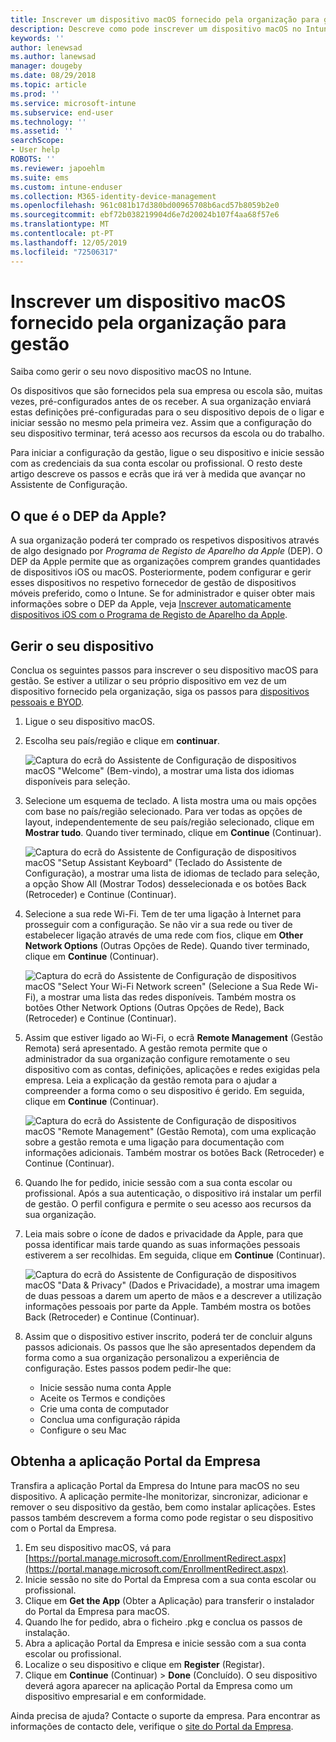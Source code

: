 ```yaml
---
title: Inscrever um dispositivo macOS fornecido pela organização para gestão | Microsoft Docs
description: Descreve como pode inscrever um dispositivo macOS no Intune que foi adquirido e fornecido pela sua organização.
keywords: ''
author: lenewsad
ms.author: lanewsad
manager: dougeby
ms.date: 08/29/2018
ms.topic: article
ms.prod: ''
ms.service: microsoft-intune
ms.subservice: end-user
ms.technology: ''
ms.assetid: ''
searchScope:
- User help
ROBOTS: ''
ms.reviewer: japoehlm
ms.suite: ems
ms.custom: intune-enduser
ms.collection: M365-identity-device-management
ms.openlocfilehash: 961c081b17d380bd00965708b6acd57b8059b2e0
ms.sourcegitcommit: ebf72b038219904d6e7d20024b107f4aa68f57e6
ms.translationtype: MT
ms.contentlocale: pt-PT
ms.lasthandoff: 12/05/2019
ms.locfileid: "72506317"
---
```

# <a name="enroll-your-organization-provided-macos-device-in-management"></a>Inscrever um dispositivo macOS fornecido pela organização para gestão

Saiba como gerir o seu novo dispositivo macOS no Intune.  

Os dispositivos que são fornecidos pela sua empresa ou escola são, muitas vezes, pré-configurados antes de os receber. A sua organização enviará estas definições pré-configuradas para o seu dispositivo depois de o ligar e iniciar sessão no mesmo pela primeira vez. Assim que a configuração do seu dispositivo terminar, terá acesso aos recursos da escola ou do trabalho.

Para iniciar a configuração da gestão, ligue o seu dispositivo e inicie sessão com as credenciais da sua conta escolar ou profissional. O resto deste artigo descreve os passos e ecrãs que irá ver à medida que avançar no Assistente de Configuração.

## <a name="what-is-apple-dep"></a>O que é o DEP da Apple?

A sua organização poderá ter comprado os respetivos dispositivos através de algo designado por *Programa de Registo de Aparelho da Apple* (DEP). O DEP da Apple permite que as organizações comprem grandes quantidades de dispositivos iOS ou macOS. Posteriormente, podem configurar e gerir esses dispositivos no respetivo fornecedor de gestão de dispositivos móveis preferido, como o Intune. Se for administrador e quiser obter mais informações sobre o DEP da Apple, veja [Inscrever automaticamente dispositivos iOS com o Programa de Registo de Aparelho da Apple](https://docs.microsoft.com/intune/enrollment/device-enrollment-program-enroll-macos).  

## <a name="get-your-device-managed"></a>Gerir o seu dispositivo

Conclua os seguintes passos para inscrever o seu dispositivo macOS para gestão. Se estiver a utilizar o seu próprio dispositivo em vez de um dispositivo fornecido pela organização, siga os passos para [dispositivos pessoais e BYOD](enroll-your-device-in-intune-macos-cp.md).  

1. Ligue o seu dispositivo macOS.
2. Escolha seu país/região e clique em **continuar**.  

   ![Captura do ecrã do Assistente de Configuração de dispositivos macOS "Welcome" (Bem-vindo), a mostrar uma lista dos idiomas disponíveis para seleção.](./media/macos-dep-welcome-1808.png)
3. Selecione um esquema de teclado. A lista mostra uma ou mais opções com base no país/região selecionado. Para ver todas as opções de layout, independentemente de seu país/região selecionado, clique em **Mostrar tudo**. Quando tiver terminado, clique em **Continue** (Continuar).  

   ![Captura do ecrã do Assistente de Configuração de dispositivos macOS "Setup Assistant Keyboard" (Teclado do Assistente de Configuração), a mostrar uma lista de idiomas de teclado para seleção, a opção Show All (Mostrar Todos) desselecionada e os botões Back (Retroceder) e Continue (Continuar).](./media/macos-dep-keyboard-1808.png)  
4. Selecione a sua rede Wi-Fi. Tem de ter uma ligação à Internet para prosseguir com a configuração. Se não vir a sua rede ou tiver de estabelecer ligação através de uma rede com fios, clique em **Other Network Options** (Outras Opções de Rede). Quando tiver terminado, clique em **Continue** (Continuar).  

   ![Captura do ecrã do Assistente de Configuração de dispositivos macOS "Select Your Wi-Fi Network screen" (Selecione a Sua Rede Wi-Fi), a mostrar uma lista das redes disponíveis. Também mostra os botões Other Network Options (Outras Opções de Rede), Back (Retroceder) e Continue (Continuar).](./media/macos-dep-wifi-1808.png)  
5. Assim que estiver ligado ao Wi-Fi, o ecrã **Remote Management** (Gestão Remota) será apresentado. A gestão remota permite que o administrador da sua organização configure remotamente o seu dispositivo com as contas, definições, aplicações e redes exigidas pela empresa. Leia a explicação da gestão remota para o ajudar a compreender a forma como o seu dispositivo é gerido. Em seguida, clique em **Continue** (Continuar).  

   ![Captura do ecrã do Assistente de Configuração de dispositivos macOS "Remote Management" (Gestão Remota), com uma explicação sobre a gestão remota e uma ligação para documentação com informações adicionais. Também mostrar os botões Back (Retroceder) e Continue (Continuar).](./media/macos-dep-remote-management-1-1808.png)  
6. Quando lhe for pedido, inicie sessão com a sua conta escolar ou profissional. Após a sua autenticação, o dispositivo irá instalar um perfil de gestão. O perfil configura e permite o seu acesso aos recursos da sua organização.  
7. Leia mais sobre o ícone de dados e privacidade da Apple, para que possa identificar mais tarde quando as suas informações pessoais estiverem a ser recolhidas. Em seguida, clique em **Continue** (Continuar).  

   ![Captura do ecrã do Assistente de Configuração de dispositivos macOS "Data & Privacy" (Dados e Privacidade), a mostrar uma imagem de duas pessoas a darem um aperto de mãos e a descrever a utilização informações pessoais por parte da Apple. Também mostra os botões Back (Retroceder) e Continue (Continuar).](./media/macos-dep-apple-data-privacy-1808.png)  
8. Assim que o dispositivo estiver inscrito, poderá ter de concluir alguns passos adicionais. Os passos que lhe são apresentados dependem da forma como a sua organização personalizou a experiência de configuração. Estes passos podem pedir-lhe que:
    * Inicie sessão numa conta Apple
    * Aceite os Termos e condições
    * Crie uma conta de computador
    * Conclua uma configuração rápida
    * Configure o seu Mac

## <a name="get-the-company-portal-app"></a>Obtenha a aplicação Portal da Empresa

Transfira a aplicação Portal da Empresa do Intune para macOS no seu dispositivo. A aplicação permite-lhe monitorizar, sincronizar, adicionar e remover o seu dispositivo da gestão, bem como instalar aplicações. Estes passos também descrevem a forma como pode registar o seu dispositivo com o Portal da Empresa.

1. Em seu dispositivo macOS, vá para [https://portal.manage.microsoft.com/EnrollmentRedirect.aspx](https://portal.manage.microsoft.com/EnrollmentRedirect.aspx).
2. Inicie sessão no site do Portal da Empresa com a sua conta escolar ou profissional. 
3. Clique em **Get the App** (Obter a Aplicação) para transferir o instalador do Portal da Empresa para macOS.
4. Quando lhe for pedido, abra o ficheiro .pkg e conclua os passos de instalação.
5. Abra a aplicação Portal da Empresa e inicie sessão com a sua conta escolar ou profissional.
6. Localize o seu dispositivo e clique em **Register** (Registar).
7. Clique em **Continue** (Continuar) > **Done** (Concluído). O seu dispositivo deverá agora aparecer na aplicação Portal da Empresa como um dispositivo empresarial e em conformidade.

Ainda precisa de ajuda? Contacte o suporte da empresa. Para encontrar as informações de contacto dele, verifique o [site do Portal da Empresa](https://go.microsoft.com/fwlink/?linkid=2010980).
